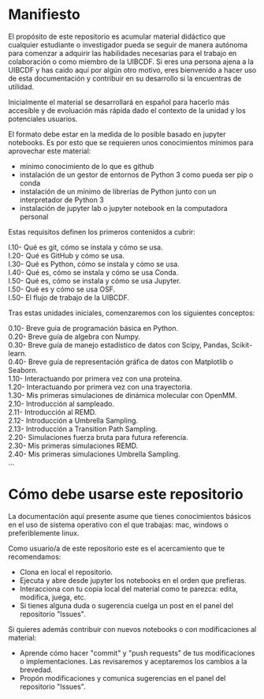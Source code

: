 # Manifiesto

El propósito de este repositorio es acumular material didáctico que cualquier estudiante o
investigador pueda se seguir de manera autónoma para comenzar a adquirir las habilidades necesarias
para el trabajo en colaboración o como miembro de la UIBCDF. Si eres una persona ajena a la UIBCDF
y has caido aquí por algún otro motivo, eres bienvenido a hacer uso de esta documentación y contribuir
en su desarrollo si la encuentras de utilidad.

Inicialmente el material se desarrollará en español para hacerlo más accesible y de evoluación más
rápida dado el contexto de la unidad y los potenciales usuarios.

El formato debe estar en la medida de lo posible basado en jupyter notebooks.
Es por esto que se requieren unos conocimientos mínimos para aprovechar este material:

- mínimo conocimiento de lo que es github
- instalación de un gestor de entornos de Python 3 como pueda ser pip o conda
- instalación de un mínimo de librerías de Python junto con un interpretador de Python 3
- instalación de jupyter lab o jupyter notebook en la computadora personal

Estas requisitos definen los primeros contenidos a cubrir:

I.10- Qué es git, cómo se instala y cómo se usa.  
I.20- Qué es GitHub y cómo se usa.  
I.30- Qué es Python, cómo se instala y cómo se usa.  
I.40- Qué es, cómo se instala y cómo se usa Conda.  
I.50- Qué es, cómo se instala y cómo se usa Jupyter.  
I.50- Qué es y cómo se usa OSF.  
I.50- El flujo de trabajo de la UIBCDF.  

Tras estas unidades iniciales, comenzaremos con los siguientes conceptos:

0.10- Breve guia de programación básica en Python.  
0.20- Breve guía de algebra con Numpy.  
0.30- Breve guía de manejo estadístico de datos con Scipy, Pandas, Scikit-learn.  
0.40- Breve guía de representación gráfica de datos con Matplotlib o Seaborn.  
1.10- Interactuando por primera vez con una proteína.  
1.20- Interactuando por primera vez con una trayectoria.  
1.30- Mis primeras simulaciones de dinámica molecular con OpenMM.  
2.10- Introducción al sampleado.  
2.11- Introducción al REMD.  
2.12- Introducción a Umbrella Sampling.  
2.13- Introducción a Transition Path Sampling.  
2.20- Simulaciones fuerza bruta para futura referencia.  
2.30- Mis primeras simulaciones REMD.  
2.40- Mis primeras simulaciones Umbrella Sampling.  
...

# Cómo debe usarse este repositorio

La documentación aquí presente asume que tienes conocimientos básicos en el uso de sistema
operativo con el que trabajas: mac, windows o preferiblemente linux.

Como usuario/a de este repositorio este es el acercamiento que te recomendamos:

- Clona en local el repositorio.
- Ejecuta y abre desde jupyter los notebooks en el orden que prefieras.
- Interacciona con tu copia local del material como te parezca: edita, modifica, juega, etc.
- Si tienes alguna duda o sugerencia cuelga un post en el panel del repositorio "Issues".

Si quieres además contribuir con nuevos notebooks o con modificaciones al material:

- Aprende cómo hacer "commit" y "push requests" de tus modificaciones o implementaciones. Las
  revisaremos y aceptaremos los cambios a la brevedad.
- Propón modificaciones y comunica sugerencias en el panel del repositorio "Issues".



